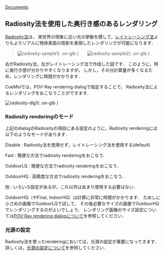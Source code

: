 [Documents](../../Documents)

## Radiosity法を使用した奥行き感のあるレンダリング
[Radiosity法](http://ja.wikipedia.org/wiki/%E3%83%A9%E3%82%B8%E3%82%AA%E3%82%B7%E3%83%86%E3%82%A3)は，
実世界の現象に近い光の挙動を模して，[レイトレーシング法](http://ja.wikipedia.org/wiki/%E3%83%AC%E3%82%A4%E3%83%88%E3%83%AC%E3%83%BC%E3%82%B7%E3%83%B3%E3%82%B0)よりもよりリアルに物体表面の陰影を表現したレンダリングが可能になります．


>![radiosity-sample1](../../assets/images/cuemol2/Radiosity/radiosity-sample1.png){ .on-glb }　　![radiosity-sample2](../../assets/images/cuemol2/Radiosity/radiosity-sample2.png){ .on-glb }

右がRadiosity法，左がレイトレーシング法で作成した図です．
このように，特に奥行き感が分かりやすくなりますが，
しかし，その分計算量が多くなるため，レンダリングに時間がかかります．

CueMolでは，POV-Ray rendering dialogで指定することで，
Radiosity法によるレンダリングをおこなうことができます．


![radiosity-dlg1](../../assets/images/cuemol2/Radiosity/radiosity-dlg1.png){ .on-glb }


### Radiosity renderingのモード
上記のdialogのRadiosityの項目にある設定のように，Radiosity renderingには以下のようなモードがあります．

Disable
:   Radiosity法を使用せず，レイトレーシング法を使用する(default)

Fast
:   簡便な方法でradiosity renderingをおこなう．

OutdoorLQ
:   簡便な方法でradiosity renderingをおこなう．

OutdoorHQ
:   高精度な方法でradiosity renderingをおこなう．

他
:   いろいろ設定があるが，これ以外はあまり使用する必要はない．


OutdoorHQ（やFinal, IndoorHQ）は計算に非常に時間がかかります．
ためしに小さめの画像でOutdoorLQで試して，
その後必要なサイズの画像でOutdoorHQでレンダリングするのがよいでしょう．
レンダリング画像のサイズ設定については[POV-Ray rendering dialogについて](../../cuemol2/POVRayRenderDialog)を参照してください．

### 光源の設定
Radiosity法を使ったrenderingにおいては，光源の設定が重要になってきます．詳しくは，[光源の設定について](../../cuemol2/POVRayRenderLighting)を参照してください．